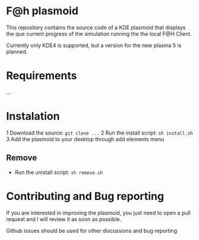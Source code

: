 F@h plasmoid
============

This repository contains the source code of a KDE plasmoid that displays the que current progress of the simulation running the the local F@H Client.

Currently only KDE4 is supported, but a version for the new plasma 5 is planned.

# Requirements

...

# Instalation

1 Download the source: `git clone ...`
2 Run the install script: `sh install.sh`
3 Add the plasmoid to your desktop through add elements menu

## Remove 

* Run the unistall script: `sh remove.sh`

# Contributing and Bug reporting

If you are interested in improving the plasmoid, you just need to open a pull request and I will review it as soon as possible.

Github issues should be used for other discussions and bug reporting


